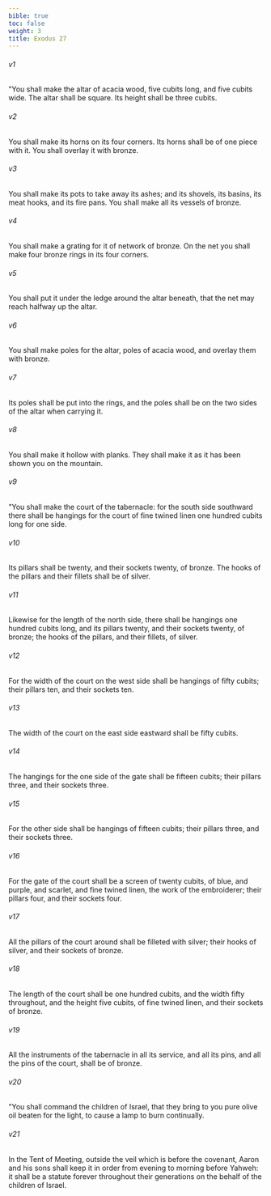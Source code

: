 ```yaml
---
bible: true
toc: false
weight: 3
title: Exodus 27
---
```



###### v1 
"You shall make the altar of acacia wood, five cubits long, and five cubits wide. The altar shall be square. Its height shall be three cubits. 

###### v2 
You shall make its horns on its four corners. Its horns shall be of one piece with it. You shall overlay it with bronze. 

###### v3 
You shall make its pots to take away its ashes; and its shovels, its basins, its meat hooks, and its fire pans. You shall make all its vessels of bronze. 

###### v4 
You shall make a grating for it of network of bronze. On the net you shall make four bronze rings in its four corners. 

###### v5 
You shall put it under the ledge around the altar beneath, that the net may reach halfway up the altar. 

###### v6 
You shall make poles for the altar, poles of acacia wood, and overlay them with bronze. 

###### v7 
Its poles shall be put into the rings, and the poles shall be on the two sides of the altar when carrying it. 

###### v8 
You shall make it hollow with planks. They shall make it as it has been shown you on the mountain. 

###### v9 
"You shall make the court of the tabernacle: for the south side southward there shall be hangings for the court of fine twined linen one hundred cubits long for one side. 

###### v10 
Its pillars shall be twenty, and their sockets twenty, of bronze. The hooks of the pillars and their fillets shall be of silver. 

###### v11 
Likewise for the length of the north side, there shall be hangings one hundred cubits long, and its pillars twenty, and their sockets twenty, of bronze; the hooks of the pillars, and their fillets, of silver. 

###### v12 
For the width of the court on the west side shall be hangings of fifty cubits; their pillars ten, and their sockets ten. 

###### v13 
The width of the court on the east side eastward shall be fifty cubits. 

###### v14 
The hangings for the one side of the gate shall be fifteen cubits; their pillars three, and their sockets three. 

###### v15 
For the other side shall be hangings of fifteen cubits; their pillars three, and their sockets three. 

###### v16 
For the gate of the court shall be a screen of twenty cubits, of blue, and purple, and scarlet, and fine twined linen, the work of the embroiderer; their pillars four, and their sockets four. 

###### v17 
All the pillars of the court around shall be filleted with silver; their hooks of silver, and their sockets of bronze. 

###### v18 
The length of the court shall be one hundred cubits, and the width fifty throughout, and the height five cubits, of fine twined linen, and their sockets of bronze. 

###### v19 
All the instruments of the tabernacle in all its service, and all its pins, and all the pins of the court, shall be of bronze. 

###### v20 
"You shall command the children of Israel, that they bring to you pure olive oil beaten for the light, to cause a lamp to burn continually. 

###### v21 
In the Tent of Meeting, outside the veil which is before the covenant, Aaron and his sons shall keep it in order from evening to morning before Yahweh: it shall be a statute forever throughout their generations on the behalf of the children of Israel.
